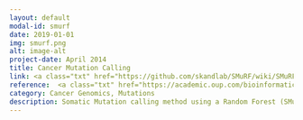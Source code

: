 ```yaml
---
layout: default
modal-id: smurf
date: 2019-01-01
img: smurf.png
alt: image-alt
project-date: April 2014
title: Cancer Mutation Calling
link: <a class="txt" href="https://github.com/skandlab/SMuRF/wiki/SMuRF-2.0">SMuRF</a>
reference:  <a class="txt" href="https://academic.oup.com/bioinformatics/article/35/17/3157/5288515">Huang et al. 2019</a>
category: Cancer Genomics, Mutations
description: Somatic Mutation calling method using a Random Forest (SMuRF) integrates predictions and auxiliary features from multiple somatic mutation callers using a supervised machine learning approach. SMuRF is trained on community-curated matched tumor and normal whole genome sequencing data. SMuRF predicts both SNVs and indels with high accuracy in genome or exome-level sequencing data. Furthermore, the method is robust across multiple tested cancer types and predicts low allele frequency variants with high accuracy. In contrast to existing ensemble-based somatic mutation calling approaches, SMuRF works out-of-the-box and is orders of magnitudes faster. See <a class="txt" href="https://academic.oup.com/bioinformatics/article/35/17/3157/5288515">Huang et al. 2019</a>.
---
```

